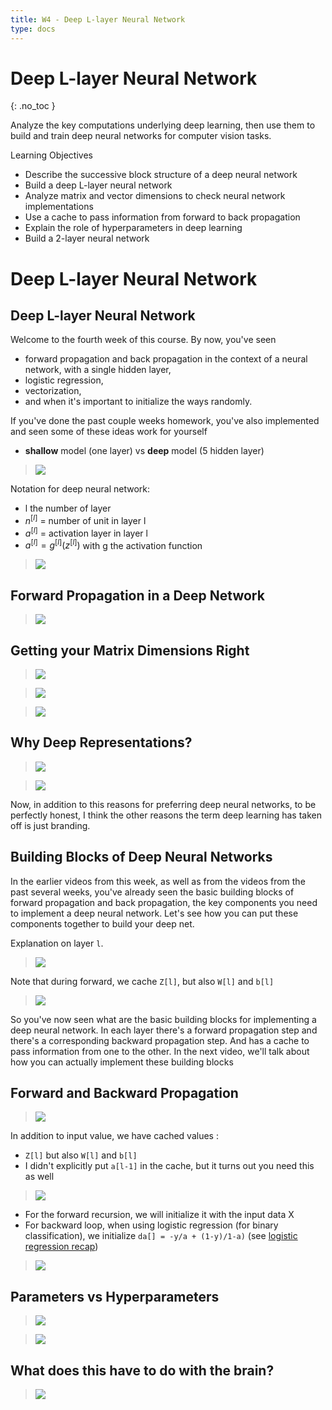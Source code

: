 ```yaml
---
title: W4 - Deep L-layer Neural Network
type: docs
---
```


# Deep L-layer Neural Network
{: .no_toc }

Analyze the key computations underlying deep learning, then use them to build and train deep neural networks for computer vision tasks.

Learning Objectives
- Describe the successive block structure of a deep neural network
- Build a deep L-layer neural network
- Analyze matrix and vector dimensions to check neural network implementations
- Use a cache to pass information from forward to back propagation
- Explain the role of hyperparameters in deep learning
- Build a 2-layer neural network



# Deep L-layer Neural Network

## Deep L-layer Neural Network

Welcome to the fourth week of this course. By now, you've seen 
- forward propagation and back propagation in the context of a neural network, with a single hidden layer, 
- logistic regression, 
- vectorization, 
- and when it's important to initialize the ways randomly. 

If you've done the past couple weeks homework, you've also implemented and seen some of these ideas work for yourself

- **shallow** model (one layer) vs **deep** model (5 hidden layer)

> <img src="./images/w02-01-Deep_L-layer_Neural_Network/img_2023-03-18_09-00-45.png">

Notation for deep neural network:
- l the number of layer
- $n^{[l]}$ = number of unit in layer l
- $a^{[l]}$ = activation layer in layer l 
- $a^{[l]} = g^{[l]}(z^{[l]})$  with g the activation function
> <img src="./images/w02-01-Deep_L-layer_Neural_Network/img_2023-03-18_09-00-50.png">

## Forward Propagation in a Deep Network

> <img src="./images/w02-02-Forward_Propagation_in_a_Deep_Network/img_2023-03-18_09-08-22.png">

## Getting your Matrix Dimensions Right

> <img src="./images/w02-03-Getting_your_Matrix_Dimensions_Right/img_2023-03-18_09-10-01.png">

> <img src="./images/w02-03-Getting_your_Matrix_Dimensions_Right/img_2023-03-18_09-10-07.png">

> <img src="./images/w02-03-Getting_your_Matrix_Dimensions_Right/img_2023-03-18_10-14-11.png">

## Why Deep Representations?

> <img src="./images/w02-04-Why_Deep_Representations/img_2023-03-18_10-16-39.png">

> <img src="./images/w02-04-Why_Deep_Representations/img_2023-03-18_10-16-42.png">

 Now, in addition to this reasons for preferring deep neural networks, to be perfectly honest, I think the other reasons the term deep learning has taken off is just branding. 

## Building Blocks of Deep Neural Networks


In the earlier videos from this week, as well as from the videos from the past several weeks, you've already seen the basic building blocks of forward propagation and back propagation, the key components you need to implement a deep neural network. Let's see how you can put these components together to build your deep net.

Explanation on layer `l`.

> <img src="./images/w02-05-Building_Blocks_of_Deep_Neural_Networks/img_2023-03-18_10-42-11.png">

Note that during forward, we cache `Z[l]`, but also `W[l]` and `b[l]`

> <img src="./images/w02-05-Building_Blocks_of_Deep_Neural_Networks/img_2023-03-18_10-42-16.png">

 So you've now seen what are the basic building blocks for implementing a deep neural network. In each layer there's a forward propagation step and there's a corresponding backward propagation step. And has a cache to pass information from one to the other. In the next video, we'll talk about how you can actually implement these building blocks

## Forward and Backward Propagation

> <img src="./images/w02-06-Forward_and_Backward_Propagation/img_2023-03-18_14-56-35.png">

In addition to input value, we have cached values :
- `Z[l]` but also `W[l]` and `b[l]`
- I didn't explicitly put `a[l-1]` in the cache, but it turns out you need this as well 

> <img src="./images/w02-06-Forward_and_Backward_Propagation/img_2023-03-18_14-58-45.png">

- For the forward recursion, we will initialize it with the input data X
- For backward loop, when using logistic regression (for binary classification), we initialize `da[] = -y/a + (1-y)/1-a)` (see [logistic regression recap](../week2/#logistic-regression-gradient-descent)) 

> <img src="./images/w02-06-Forward_and_Backward_Propagation/img_2023-03-18_15-13-33.png">

## Parameters vs Hyperparameters

> <img src="./images/w02-07-Parameters_vs_Hyperparameters/img_2023-03-18_15-14-12.png">

> <img src="./images/w02-07-Parameters_vs_Hyperparameters/img_2023-03-18_15-14-14.png">
## What does this have to do with the brain?

> <img src="./images/w02-08-What_does_this_have_to_do_with_the_brain/img_2023-03-18_15-15-04.png">
